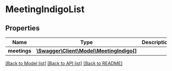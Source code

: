 # MeetingIndigoList

## Properties
Name | Type | Description | Notes
------------ | ------------- | ------------- | -------------
**meetings** | [**\Swagger\Client\Model\MeetingIndigo[]**](MeetingIndigo.md) |  | [optional] 

[[Back to Model list]](../README.md#documentation-for-models) [[Back to API list]](../README.md#documentation-for-api-endpoints) [[Back to README]](../README.md)


